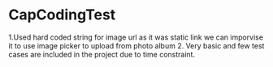# CapCodingTest
1.Used hard coded string for image url as it was static link we can imporvise it to use image picker to upload from photo album
2. Very basic and few test cases are included in the project due to time constraint.
